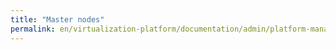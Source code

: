 ```yaml
---
title: "Master nodes"
permalink: en/virtualization-platform/documentation/admin/platform-management/control-plane-settings/masters.html
---
```

